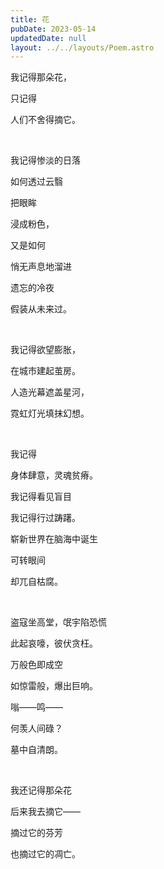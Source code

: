 ```yaml
---
title: 花
pubDate: 2023-05-14
updatedDate: null
layout: ../../layouts/Poem.astro
---
```


我记得那朵花，

只记得

人们不舍得摘它。

<br>

我记得惨淡的日落

如何透过云翳

把眼眸

浸成粉色，

又是如何

悄无声息地溜进

遗忘的冷夜

假装从未来过。

<br>

我记得欲望膨胀，

在城市建起茧房。

人造光幕遮盖星河，

霓虹灯光填抹幻想。

<br>

我记得

身体肆意，灵魂贫瘠。

我记得看见盲目

我记得行过踌躇。

崭新世界在脑海中诞生

可转眼间

却兀自枯腐。

<br>

盗寇坐高堂，氓宇陷恐慌

此起哀嚎，彼伏贪枉。

万般色即成空

如惊雷般，爆出巨响。

嗡——鸣——

何羡人间碌？

墓中自清朗。

<br>

我还记得那朵花

后来我去摘它——

摘过它的芬芳

也摘过它的凋亡。